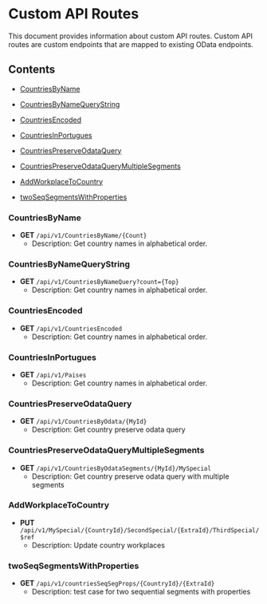 # Custom API Routes

This document provides information about custom API routes. Custom API routes are custom endpoints that are mapped to existing OData endpoints.

## Contents
- [CountriesByName](#CountriesByName)

- [CountriesByNameQueryString](#CountriesByNameQueryString)

- [CountriesEncoded](#CountriesEncoded)

- [CountriesInPortugues](#CountriesInPortugues)

- [CountriesPreserveOdataQuery](#CountriesPreserveOdataQuery)

- [CountriesPreserveOdataQueryMultipleSegments](#CountriesPreserveOdataQueryMultipleSegments)

- [AddWorkplaceToCountry](#AddWorkplaceToCountry)

- [twoSeqSegmentsWithProperties](#twoSeqSegmentsWithProperties)

### CountriesByName
- **GET** `/api/v1/CountriesByName/{Count}`
  - Description: Get country names in alphabetical order.

### CountriesByNameQueryString
- **GET** `/api/v1/CountriesByNameQuery?count={Top}`
  - Description: Get country names in alphabetical order.

### CountriesEncoded
- **GET** `/api/v1/CountriesEncoded`
  - Description: Get country names in alphabetical order.

### CountriesInPortugues
- **GET** `/api/v1/Paises`
  - Description: Get country names in alphabetical order.

### CountriesPreserveOdataQuery
- **GET** `/api/v1/CountriesByOdata/{MyId}`
  - Description: Get country preserve odata query

### CountriesPreserveOdataQueryMultipleSegments
- **GET** `/api/v1/CountriesByOdataSegments/{MyId}/MySpecial`
  - Description: Get country preserve odata query with multiple segments

### AddWorkplaceToCountry
- **PUT** `/api/v1/MySpecial/{CountryId}/SecondSpecial/{ExtraId}/ThirdSpecial/$ref`
  - Description: Update country workplaces

### twoSeqSegmentsWithProperties
- **GET** `/api/v1/countriesSeqSegProps/{CountryId}/{ExtraId}`
  - Description: test case for two sequential segments with properties
